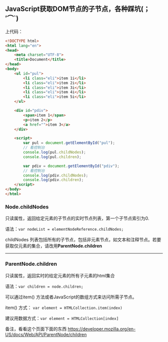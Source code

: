 ## JavaScript获取DOM节点的子节点，各种踩坑(；′⌒`)

上代码：
``` html
<!DOCTYPE html>
<html lang="en">
<head>
    <meta charset="UTF-8">
    <title>Document</title>
</head>
<body>
    <ul id="pul">
        <li class="eli">item 1i</li>
        <li class="eli">item 2i</li>
        <li class="eli">item 3i</li>
        <li class="eli">item 4i</li>
        <li class="eli">item 5i</li>
    </ul>

    <div id="pdiv">
        <span>item 1</span>
        <p>item 2</p>
        <a href="">item 3</a>
    </div>

    <script>
        var pul = document.getElementById("pul");
        // 看控制台
        console.log(pul.childNodes);
        console.log(pul.children);

        var pdiv = document.getElementById("pdiv");
        // 看控制台
        console.log(pdiv.childNodes);
        console.log(pdiv.children);
    </script>
</body>
</html>
```

### Node.childNodes

只读属性，返回给定元素的子节点的实时节点列表，第一个子节点索引为0.

语法：`var nodeList = elementNodeReference.childNodes; `

childNodes 列表包括所有的子节点，包括非元素节点，如文本和注释节点。若要获取仅元素的集合，请改用**ParentNode.children**

----------

### ParentNode.children

只读属性，返回实时的给定元素的所有子元素的html集合

语法：`var children = node.children;`

可以通过item() 方法或者JavaScript的数组方式来访问所需子节点。

item() 方式： ```var element = HTMLCollection.item(index)```

建议用数据方式：```var element = HTMLCollection[index]```



备注，看看这个页面下面的东西  https://developer.mozilla.org/en-US/docs/Web/API/ParentNode/children